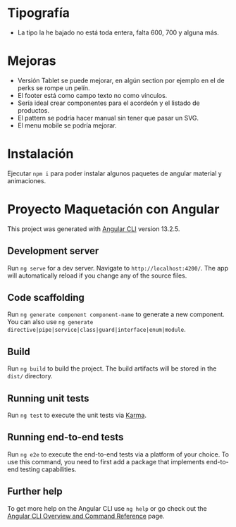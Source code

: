 # Tipografía
- La tipo la he bajado no está toda entera, falta 600, 700 y alguna más.
# Mejoras
- Versión Tablet se puede mejorar, en algún section por ejemplo en el de perks se rompe un pelín.
- El footer está como campo texto no como vínculos.
- Sería ideal crear componentes para el acordeón y el listado de productos.
- El pattern se podría hacer manual sin tener que pasar un SVG.
- El menu mobile se podría mejorar.

# Instalación

Ejecutar `npm i` para poder instalar algunos paquetes de angular material y animaciones.

# Proyecto Maquetación con Angular

This project was generated with [Angular CLI](https://github.com/angular/angular-cli) version 13.2.5.

## Development server

Run `ng serve` for a dev server. Navigate to `http://localhost:4200/`. The app will automatically reload if you change any of the source files.

## Code scaffolding

Run `ng generate component component-name` to generate a new component. You can also use `ng generate directive|pipe|service|class|guard|interface|enum|module`.

## Build

Run `ng build` to build the project. The build artifacts will be stored in the `dist/` directory.

## Running unit tests

Run `ng test` to execute the unit tests via [Karma](https://karma-runner.github.io).

## Running end-to-end tests

Run `ng e2e` to execute the end-to-end tests via a platform of your choice. To use this command, you need to first add a package that implements end-to-end testing capabilities.

## Further help

To get more help on the Angular CLI use `ng help` or go check out the [Angular CLI Overview and Command Reference](https://angular.io/cli) page.
